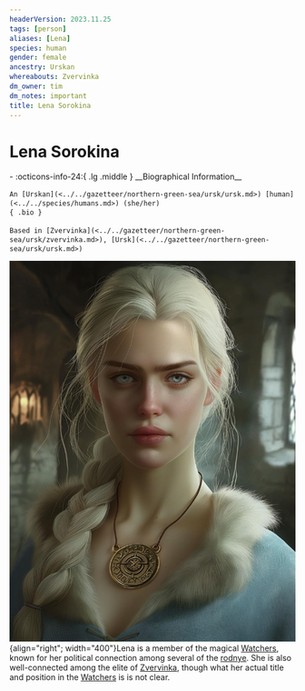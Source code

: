 ```yaml
---
headerVersion: 2023.11.25
tags: [person]
aliases: [Lena]
species: human
gender: female
ancestry: Urskan
whereabouts: Zvervinka
dm_owner: tim
dm_notes: important
title: Lena Sorokina
---
```

# Lena Sorokina
<div class="grid cards ext-narrow-margin ext-one-column" markdown>
- :octicons-info-24:{ .lg .middle } __Biographical Information__

    An [Urskan](<../../gazetteer/northern-green-sea/ursk/ursk.md>) [human](<../../species/humans.md>) (she/her)  
    { .bio }

    Based in [Zvervinka](<../../gazetteer/northern-green-sea/ursk/zvervinka.md>), [Ursk](<../../gazetteer/northern-green-sea/ursk/ursk.md>)
</div>


![Lena Portrait V5](../../assets/lena-portrait-v5.jpg){align="right"; width="400"}Lena is a member of the magical [Watchers](<../../groups/urskan-magical-organizations/eyes-of-vedmakov.md>), known for her political connection among several of the [rodnye](<../../groups/urskan-magical-organizations/rodnya.md>). She is also well-connected among the elite of [Zvervinka](<../../gazetteer/northern-green-sea/ursk/zvervinka.md>), though what her actual title and position in the [Watchers](<../../groups/urskan-magical-organizations/eyes-of-vedmakov.md>) is is not clear.

